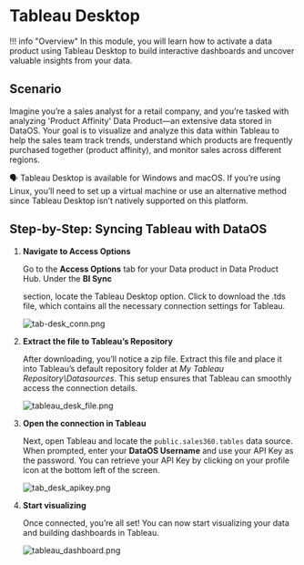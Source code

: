 # Tableau Desktop

!!! info "Overview"
    In this module, you will learn how to activate a data product using Tableau Desktop to build interactive dashboards and uncover valuable insights from your data. 


## Scenario

Imagine you’re a sales analyst for a retail company, and you’re tasked with analyzing 'Product Affinity' Data Product—an extensive data stored in DataOS. Your goal is to visualize and analyze this data within Tableau to help the sales team track trends, understand which products are frequently purchased together (product affinity), and monitor sales across different regions.

<aside class="callout">
🗣 Tableau Desktop is available for Windows and macOS. If you’re using Linux, you’ll need to set up a virtual machine or use an alternative method since Tableau Desktop isn’t natively supported on this platform.
</aside>

## Step-by-Step: Syncing Tableau with DataOS

1. **Navigate to Access Options**
    
    Go to the **Access Options** tab for your Data product in Data Product Hub. Under the **BI Sync**
    
    section, locate the Tableau Desktop option. Click to download the .tds file, which contains all the necessary connection settings for Tableau.
    
    ![tab-desk_conn.png](/learn_new/dp_consumer_learn_track/integrate_bi_tools/tab_desktop/tab-desk_conn.png)
    
2. **Extract the file to Tableau’s Repository**
    
    After downloading, you’ll notice a zip file. Extract this file and place it into Tableau’s default repository folder at *My Tableau Repository\Datasources*. This setup ensures that Tableau can smoothly access the connection details.
    

    ![tableau_desk_file.png](/learn_new/dp_consumer_learn_track/integrate_bi_tools/tab_desktop/tableau_desk_file.png)

3. **Open the connection in Tableau**
    
    Next, open Tableau and locate the `public.sales360.tables` data source. When prompted, enter your **DataOS Username** and use your API Key as the password. You can retrieve your API Key by clicking on your profile icon at the bottom left of the screen.
    
    ![tab_desk_apikey.png](/learn_new/dp_consumer_learn_track/integrate_bi_tools/tab_desktop/tab_desk_apikey.png)
    
4. **Start visualizing**
    
    Once connected, you’re all set! You can now start visualizing your data and building dashboards in Tableau. 
    
    ![tableau_dashboard.png](/learn_new/dp_consumer_learn_track/integrate_bi_tools/tab_desktop/tableau_dashboard.png)